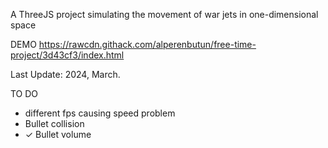 A ThreeJS project simulating the movement of war jets in one-dimensional space

DEMO
https://rawcdn.githack.com/alperenbutun/free-time-project/3d43cf3/index.html

Last Update: 2024, March.

TO DO
* different fps causing speed problem
* Bullet collision
* ✓ Bullet volume
